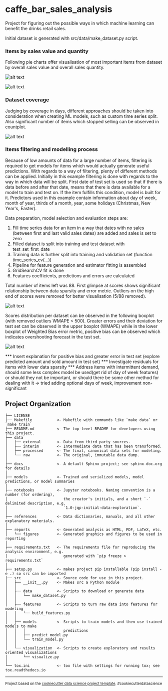 caffe_bar_sales_analysis
==============================

Project for figuring out the possible ways in which machine learning can benefit the drinks retail sales.

Initial dataset is generated with src/data/make_dataset.py script. 


### Items by sales value and quantity

Following pie charts offer visualisation of most important items from dataset by overall sales value and
overall sales quantity.

![alt text](images/pie_chart_1.PNG)

![alt text](images/pie_chart_2.PNG)


### Dataset coverage

Judging by coverage in days, different approaches should be taken into consideration when creating ML models,
such as custom time series split. Also significant number of items which stopped selling can be observed in countplot.

![alt text](images/days_coverage.png)

### Items filtering and modelling process

Because of low amounts of data for a large number of items, filtering is required to get models for items 
which would actually generate useful predictions. With regards to a way of filtering, plenty of different methods can be applied.
Initially in this example filtering is done with regards to the way in which data will be split.
First date of test set is used so that if there is data before and after that date, means that there is data available for a model to train and test on.
If the item fulfills this condition, model is built for it. 
Predictors used in this example contain information about day of week, month of year, thirds of a month, year, some holidays (Christmas, New Year's, Easter). 

Data preparation, model selection and evaluation steps are:
1. Fill time series data for an item in a way that dates with no sales (between first and last valid sales dates) are added and sales is set to zero
2. Filled dataset is split into training and test dataset with test_set_first_date
3. Training data is further split into training and validation set (function time_series_cv(...))
3. Pipeline for feature generation and estimator fitting is assembled
4. GridSearchCV fit is done
5. Features coefficients, predictions and errors are calculated

Total number of items left was 88.
First glimpse at scores shows significant relationship between data sparsity and error metric. 
Outliers on the high end of scores were removed for better visualisation (5/88 removed).

![alt text](images/sparsity_and_wmape.PNG)

Scores distribution per dataset can be observed in the following boxplot (with removed outliers WMAPE < 500).
Greater errors and their deviation for test set can be observed in the upper boxplot (WMAPE) while in the lower boxplot of Weighted Bias error metric, 
positive bias can be observed which indicates overshooting forecast in the test set.

![alt text](images/datasets_wmape_wbias.PNG)

*** Insert explanation for positive bias and greater error in test set (explore predicted amount and sold amount in test set)
*** Investigate residuals for items with lower data sparsity 
*** Address items with intermittent demand, should some less complex model be used(get rid of day of week features) or should they not be important, or should
    there be some other method for dealing with it -> tried adding optional days of week, improvement non-significant


Project Organization
------------

    ├── LICENSE
    ├── Makefile           <- Makefile with commands like `make data` or `make train`
    ├── README.md          <- The top-level README for developers using this project.
    ├── data
    │   ├── external       <- Data from third party sources.
    │   ├── interim        <- Intermediate data that has been transformed.
    │   ├── processed      <- The final, canonical data sets for modeling.
    │   └── raw            <- The original, immutable data dump.
    │
    ├── docs               <- A default Sphinx project; see sphinx-doc.org for details
    │
    ├── models             <- Trained and serialized models, model predictions, or model summaries
    │
    ├── notebooks          <- Jupyter notebooks. Naming convention is a number (for ordering),
    │                         the creator's initials, and a short `-` delimited description, e.g.
    │                         `1.0-jqp-initial-data-exploration`.
    │
    ├── references         <- Data dictionaries, manuals, and all other explanatory materials.
    │
    ├── reports            <- Generated analysis as HTML, PDF, LaTeX, etc.
    │   └── figures        <- Generated graphics and figures to be used in reporting
    │
    ├── requirements.txt   <- The requirements file for reproducing the analysis environment, e.g.
    │                         generated with `pip freeze > requirements.txt`
    │
    ├── setup.py           <- makes project pip installable (pip install -e .) so src can be imported
    ├── src                <- Source code for use in this project.
    │   ├── __init__.py    <- Makes src a Python module
    │   │
    │   ├── data           <- Scripts to download or generate data
    │   │   └── make_dataset.py
    │   │
    │   ├── features       <- Scripts to turn raw data into features for modeling
    │   │   └── build_features.py
    │   │
    │   ├── models         <- Scripts to train models and then use trained models to make
    │   │   │                 predictions
    │   │   ├── predict_model.py
    │   │   └── train_model.py
    │   │
    │   └── visualization  <- Scripts to create exploratory and results oriented visualizations
    │       └── visualize.py
    │
    └── tox.ini            <- tox file with settings for running tox; see tox.readthedocs.io


--------

<p><small>Project based on the <a target="_blank" href="https://drivendata.github.io/cookiecutter-data-science/">cookiecutter data science project template</a>. #cookiecutterdatascience</small></p>
